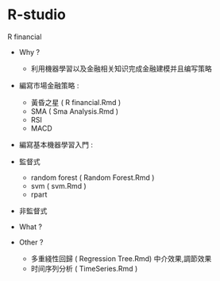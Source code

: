 # R-studio
R financial 

- Why ?
   - 利用機器學習以及金融相关知识完成金融建模并且编写策略 

- 編寫市場金融策略 : 
   -  黃昏之星 ( R financial.Rmd )
   -  SMA ( Sma Analysis.Rmd )
   -  RSI
   -  MACD
- 編寫基本機器學習入門 : 
- 監督式
     - random forest ( Random Forest.Rmd ) 
     - svm ( svm.Rmd ) 
     - rpart
- 非監督式

- What ?

- Other ?
   - 多重綫性回歸 ( Regression Tree.Rmd) 中介效果,調節效果
   - 时间序列分析 ( TimeSeries.Rmd )
